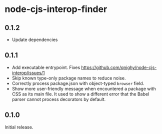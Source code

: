 # node-cjs-interop-finder

## 0.1.2

- Update dependencies

## 0.1.1

- Add executable entrypoint. Fixes https://github.com/qnighy/node-cjs-interop/issues/1
- Skip known type-only package names to reduce noise.
- Correctly process package.json with object-typed `browser` field.
- Show more user-friendly message when encountered a package with CSS as its main file.
  It used to show a different error that the Babel parser cannot process decorators by default.

## 0.1.0

Initial release.
